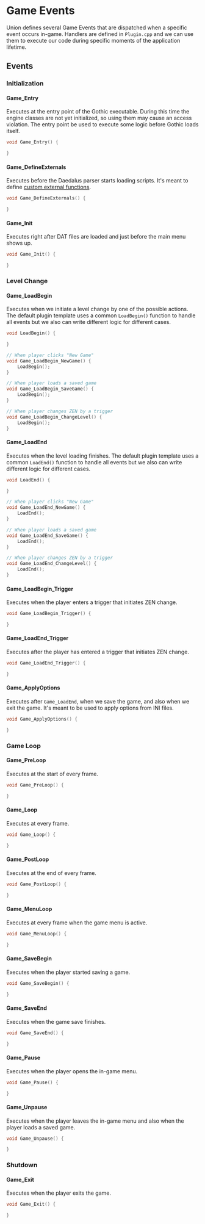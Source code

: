 # Game Events
Union defines several Game Events that are dispatched when a specific event occurs in-game. Handlers are defined in `Plugin.cpp` and we can use them to execute our code during specific moments of the application lifetime.

## Events

### Initialization

#### Game_Entry
Executes at the entry point of the Gothic executable. During this time the engine classes are not yet initialized, so using them may cause an access violation. The entry point be used to execute some logic before Gothic loads itself.
```cpp
void Game_Entry() {

}
```

#### Game_DefineExternals
Executes before the Daedalus parser starts loading scripts. It's meant to define [custom external functions](externals.md).
```cpp
void Game_DefineExternals() {

}
```

#### Game_Init
Executes right after DAT files are loaded and just before the main menu shows up.
```cpp
void Game_Init() {

}
```


### Level Change

#### Game_LoadBegin
Executes when we initiate a level change by one of the possible actions. The default plugin template uses a common `LoadBegin()` function to handle all events but we also can write different logic for different cases.

```cpp
void LoadBegin() {

}

// When player clicks "New Game"
void Game_LoadBegin_NewGame() {
    LoadBegin();
}

// When player loads a saved game
void Game_LoadBegin_SaveGame() {
    LoadBegin();
}

// When player changes ZEN by a trigger
void Game_LoadBegin_ChangeLevel() {
    LoadBegin();
}
```

#### Game_LoadEnd
Executes when the level loading finishes. The default plugin template uses a common `LoadEnd()` function to handle all events but we also can write different logic for different cases.

```cpp
void LoadEnd() {

}

// When player clicks "New Game"
void Game_LoadEnd_NewGame() {
    LoadEnd();
}

// When player loads a saved game
void Game_LoadEnd_SaveGame() {
    LoadEnd();
}

// When player changes ZEN by a trigger
void Game_LoadEnd_ChangeLevel() {
    LoadEnd();
}
```

#### Game_LoadBegin_Trigger
Executes when the player enters a trigger that initiates ZEN change.

```cpp
void Game_LoadBegin_Trigger() {

}
```

#### Game_LoadEnd_Trigger
Executes after the player has entered a trigger that initiates ZEN change.

```cpp
void Game_LoadEnd_Trigger() {

}
```

#### Game_ApplyOptions
Executes after `Game_LoadEnd`, when we save the game, and also when we exit the game. It's meant to be used to apply options from INI files.
```cpp
void Game_ApplyOptions() {

}
```

### Game Loop

#### Game_PreLoop
Executes at the start of every frame.

```cpp
void Game_PreLoop() {

}
```

#### Game_Loop
Executes at every frame.

```cpp
void Game_Loop() {

}
```

#### Game_PostLoop
Executes at the end of every frame.

```cpp
void Game_PostLoop() {

}
```

#### Game_MenuLoop
Executes at every frame when the game menu is active.

```cpp
void Game_MenuLoop() {

}
```

#### Game_SaveBegin
Executes when the player started saving a game.

```cpp
void Game_SaveBegin() {

}
```

#### Game_SaveEnd
Executes when the game save finishes.

```cpp
void Game_SaveEnd() {

}
```

#### Game_Pause
Executes when the player opens the in-game menu.

```cpp
void Game_Pause() {

}
```

#### Game_Unpause
Executes when the player leaves the in-game menu and also when the player loads a saved game.

```cpp
void Game_Unpause() {

}
```

### Shutdown

#### Game_Exit
Executes when the player exits the game.

```cpp
void Game_Exit() {

}
```